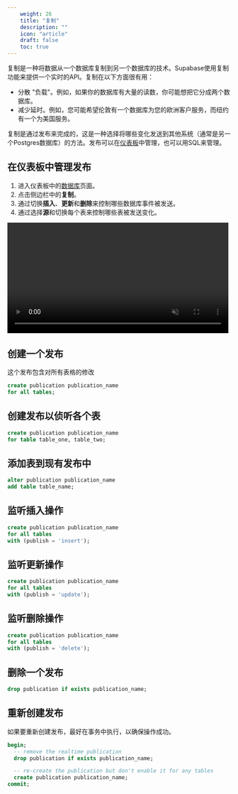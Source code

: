```yaml
---
    weight: 26
    title: "复制"
    description: ""
    icon: "article"
    draft: false
    toc: true
---
```


复制是一种将数据从一个数据库复制到另一个数据库的技术。Supabase使用复制功能来提供一个实时的API。复制在以下方面很有用：

- 分散 "负载"。例如，如果你的数据库有大量的读数，你可能想把它分成两个数据库。
- 减少延时。例如，您可能希望伦敦有一个数据库为您的欧洲客户服务，而纽约有一个为美国服务。

复制是通过发布来完成的，这是一种选择将哪些变化发送到其他系统（通常是另一个Postgres数据库）的方法。发布可以在[仪表板](https://app.supabase.com)中管理，也可以用SQL来管理。

## 在仪表板中管理发布

1. 进入仪表板中的[数据库](https://app.supabase.com/project/_/database/tables)页面。
2. 点击侧边栏中的**复制**。
3. 通过切换**插入**、**更新**和**删除**来控制哪些数据库事件被发送。
4. 通过选择**源**和切换每个表来控制哪些表被发送变化。

<video width="99%" muted playsInline controls="true">
  <source src="../../../videos/api/api-realtime.mp4" type="video/mp4" muted playsInline />
</video>

## 创建一个发布

这个发布包含对所有表格的修改

```sql
create publication publication_name
for all tables;
```

## 创建发布以侦听各个表

```sql
create publication publication_name
for table table_one, table_two;
```

## 添加表到现有发布中

```sql
alter publication publication_name
add table table_name;
```

## 监听插入操作

```sql
create publication publication_name
for all tables
with (publish = 'insert');
```

## 监听更新操作

```sql
create publication publication_name
for all tables
with (publish = 'update');
```

## 监听删除操作

```sql
create publication publication_name
for all tables
with (publish = 'delete');
```

## 删除一个发布
```sql
drop publication if exists publication_name;
```

## 重新创建发布

如果要重新创建发布，最好在事务中执行，以确保操作成功。

```sql
begin;
  -- remove the realtime publication
  drop publication if exists publication_name;

  -- re-create the publication but don't enable it for any tables
  create publication publication_name;
commit;
```


